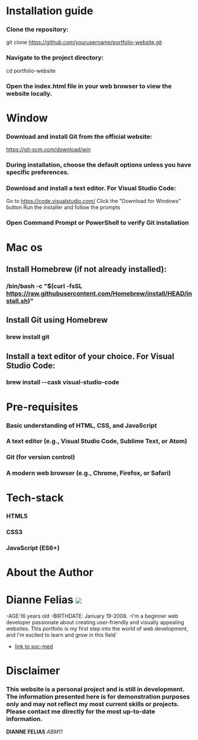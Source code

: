 # Installation guide
### Clone the repository:
git clone https://github.com/yourusername/portfolio-website.git
### Navigate to the project directory:
cd portfolio-website
### Open the index.html file in your web browser to view the website locally.

# Window 
### Download and install Git from the official website:
https://git-scm.com/download/win
### During installation, choose the default options unless you have specific preferences.
### Download and install a text editor. For Visual Studio Code:

Go to https://code.visualstudio.com/
Click the "Download for Windows" button
Run the installer and follow the prompts

### Open Command Prompt or PowerShell to verify Git installation

# Mac os
## Install Homebrew (if not already installed):
### /bin/bash -c "$(curl -fsSL https://raw.githubusercontent.com/Homebrew/install/HEAD/install.sh)"
## Install Git using Homebrew
### brew install git
## Install a text editor of your choice. For Visual Studio Code:
### brew install --cask visual-studio-code

# Pre-requisites
### Basic understanding of HTML, CSS, and JavaScript
### A text editor (e.g., Visual Studio Code, Sublime Text, or Atom)
### Git (for version control)
### A modern web browser (e.g., Chrome, Firefox, or Safari)

# Tech-stack
### HTML5
### CSS3
### JavaScript (ES6+)

# About the Author
# Dianne Felias ![](https://scontent.fdvo5-1.fna.fbcdn.net/v/t39.30808-6/407835385_359943226714276_7356923570099133222_n.jpg?_nc_cat=102&ccb=1-7&_nc_sid=a5f93a&_nc_eui2=AeGfJJDp4C7Vw2dnW4mpYIOEyDFCs6MuBWvIMUKzoy4Fa_N0K8nPtugqDPr0YUyaxUsYPq3lORUazXr5KttuYCEt&_nc_ohc=egyzkgSeR-sQ7kNvgE2gGPp&_nc_zt=23&_nc_ht=scontent.fdvo5-1.fna&_nc_gid=AZpeof15xvXYEDVypIZogiT&oh=00_AYAXDH8S_iXAkSq4h3DggbtAbuotsIFJA7QY4z05fDHb0w&oe=671654CD)
-AGE:16 years old
-BIRTHDATE: January 19-2008.
-I'm a beginner web developer passionate about creating user-friendly and visually appealing websites. This portfolio is my first step into the world of web development,  and I'm excited to learn and grow in this field`
- [link to soc-med](https://www.facebook.com/profile.php?id=100080958051207)

# Disclaimer
### This website is a personal project and is still in development. The information presented here is for demonstration purposes only and may not reflect my most current skills or projects. Please contact me directly for the most up-to-date information.


**DIANNE FELIAS**
_ABM11_
